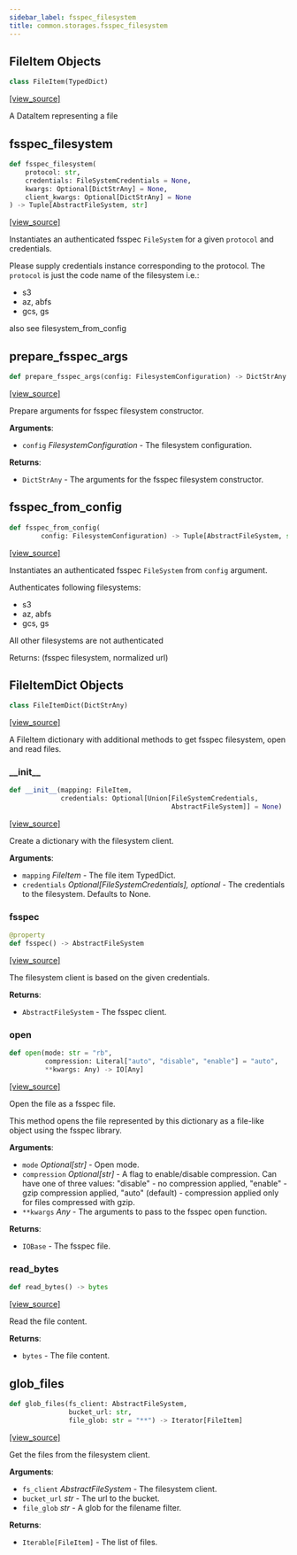 ```yaml
---
sidebar_label: fsspec_filesystem
title: common.storages.fsspec_filesystem
---
```


## FileItem Objects

```python
class FileItem(TypedDict)
```

[[view_source]](https://github.com/dlt-hub/dlt/blob/3739c9ac839aafef713f6d5ebbc6a81b2a39a1b0/dlt/common/storages/fsspec_filesystem.py#L39)

A DataItem representing a file

## fsspec\_filesystem

```python
def fsspec_filesystem(
    protocol: str,
    credentials: FileSystemCredentials = None,
    kwargs: Optional[DictStrAny] = None,
    client_kwargs: Optional[DictStrAny] = None
) -> Tuple[AbstractFileSystem, str]
```

[[view_source]](https://github.com/dlt-hub/dlt/blob/3739c9ac839aafef713f6d5ebbc6a81b2a39a1b0/dlt/common/storages/fsspec_filesystem.py#L80)

Instantiates an authenticated fsspec `FileSystem` for a given `protocol` and credentials.

Please supply credentials instance corresponding to the protocol.
The `protocol` is just the code name of the filesystem i.e.:
* s3
* az, abfs
* gcs, gs

also see filesystem_from_config

## prepare\_fsspec\_args

```python
def prepare_fsspec_args(config: FilesystemConfiguration) -> DictStrAny
```

[[view_source]](https://github.com/dlt-hub/dlt/blob/3739c9ac839aafef713f6d5ebbc6a81b2a39a1b0/dlt/common/storages/fsspec_filesystem.py#L101)

Prepare arguments for fsspec filesystem constructor.

**Arguments**:

- `config` _FilesystemConfiguration_ - The filesystem configuration.
  

**Returns**:

- `DictStrAny` - The arguments for the fsspec filesystem constructor.

## fsspec\_from\_config

```python
def fsspec_from_config(
        config: FilesystemConfiguration) -> Tuple[AbstractFileSystem, str]
```

[[view_source]](https://github.com/dlt-hub/dlt/blob/3739c9ac839aafef713f6d5ebbc6a81b2a39a1b0/dlt/common/storages/fsspec_filesystem.py#L132)

Instantiates an authenticated fsspec `FileSystem` from `config` argument.

Authenticates following filesystems:
* s3
* az, abfs
* gcs, gs

All other filesystems are not authenticated

Returns: (fsspec filesystem, normalized url)

## FileItemDict Objects

```python
class FileItemDict(DictStrAny)
```

[[view_source]](https://github.com/dlt-hub/dlt/blob/3739c9ac839aafef713f6d5ebbc6a81b2a39a1b0/dlt/common/storages/fsspec_filesystem.py#L154)

A FileItem dictionary with additional methods to get fsspec filesystem, open and read files.

### \_\_init\_\_

```python
def __init__(mapping: FileItem,
             credentials: Optional[Union[FileSystemCredentials,
                                         AbstractFileSystem]] = None)
```

[[view_source]](https://github.com/dlt-hub/dlt/blob/3739c9ac839aafef713f6d5ebbc6a81b2a39a1b0/dlt/common/storages/fsspec_filesystem.py#L157)

Create a dictionary with the filesystem client.

**Arguments**:

- `mapping` _FileItem_ - The file item TypedDict.
- `credentials` _Optional[FileSystemCredentials], optional_ - The credentials to the
  filesystem. Defaults to None.

### fsspec

```python
@property
def fsspec() -> AbstractFileSystem
```

[[view_source]](https://github.com/dlt-hub/dlt/blob/3739c9ac839aafef713f6d5ebbc6a81b2a39a1b0/dlt/common/storages/fsspec_filesystem.py#L173)

The filesystem client is based on the given credentials.

**Returns**:

- `AbstractFileSystem` - The fsspec client.

### open

```python
def open(mode: str = "rb",
         compression: Literal["auto", "disable", "enable"] = "auto",
         **kwargs: Any) -> IO[Any]
```

[[view_source]](https://github.com/dlt-hub/dlt/blob/3739c9ac839aafef713f6d5ebbc6a81b2a39a1b0/dlt/common/storages/fsspec_filesystem.py#L184)

Open the file as a fsspec file.

This method opens the file represented by this dictionary as a file-like object using
the fsspec library.

**Arguments**:

- `mode` _Optional[str]_ - Open mode.
- `compression` _Optional[str]_ - A flag to enable/disable compression.
  Can have one of three values: "disable" - no compression applied,
  "enable" - gzip compression applied, "auto" (default) -
  compression applied only for files compressed with gzip.
- `**kwargs` _Any_ - The arguments to pass to the fsspec open function.
  

**Returns**:

- `IOBase` - The fsspec file.

### read\_bytes

```python
def read_bytes() -> bytes
```

[[view_source]](https://github.com/dlt-hub/dlt/blob/3739c9ac839aafef713f6d5ebbc6a81b2a39a1b0/dlt/common/storages/fsspec_filesystem.py#L242)

Read the file content.

**Returns**:

- `bytes` - The file content.

## glob\_files

```python
def glob_files(fs_client: AbstractFileSystem,
               bucket_url: str,
               file_glob: str = "**") -> Iterator[FileItem]
```

[[view_source]](https://github.com/dlt-hub/dlt/blob/3739c9ac839aafef713f6d5ebbc6a81b2a39a1b0/dlt/common/storages/fsspec_filesystem.py#L264)

Get the files from the filesystem client.

**Arguments**:

- `fs_client` _AbstractFileSystem_ - The filesystem client.
- `bucket_url` _str_ - The url to the bucket.
- `file_glob` _str_ - A glob for the filename filter.
  

**Returns**:

- `Iterable[FileItem]` - The list of files.


